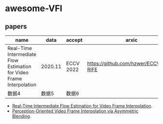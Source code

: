 # awesome-VFI
## papers
| name   | data | accept  |  arxic   | github |
|--------|--------|--------|--------|--------|
| Real-Time Intermediate Flow Estimation for Video Frame Interpolation  | 2020.11 |ECCV 2022  | https://github.com/hzwer/ECCV2022-RIFE |
| 数据4  | 数据5  | 数据6  |

- [Real-Time Intermediate Flow Estimation for Video Frame Interpolation](https://github.com/hzwer/ECCV2022-RIFE).
- [Perception-Oriented Video Frame Interpolation via Asymmetric Blending](https://github.com/mulns/PerVFI).
